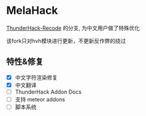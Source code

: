 # MelaHack

[ThunderHack-Recode](https://github.com/Pan4ur/ThunderHack-Recode) 的分支, 为中文用户做了特殊优化

该fork只对hvh模块进行更新，不更新反作弊的绕过

## 特性&修复

- [x] 中文字符渲染修复
- [x] 中文翻译
- [ ] ThunderHack Addon Docs
- [ ] 支持 meteor addons
- [ ] 脚本系统
